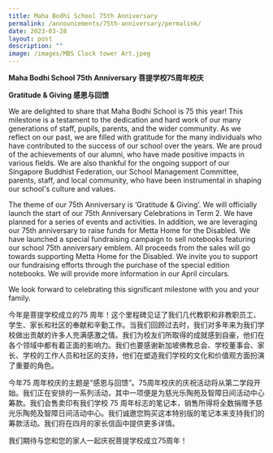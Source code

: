 ```yaml
---
title: Maha Bodhi School 75th Anniversary
permalink: /announcements/75th-anniversary/permalink/
date: 2023-03-28
layout: post
description: ""
image: /images/MBS Clock tower Art.jpeg
---
```

**Maha Bodhi School 75th Anniversary
菩提学校75周年校庆**

**Gratitude & Giving
感恩与回馈**

We are delighted to share that Maha Bodhi School is 75 this year! This milestone is a testament to the dedication and hard work of our many generations of staff, pupils, parents, and the wider community. As we reflect on our past, we are filled with gratitude for the many individuals who have contributed to the success of our school over the years. We are proud of the achievements of our alumni, who have made positive impacts in various fields. We are also thankful for the ongoing support of our Singapore Buddhist Federation, our School Management Committee, parents, staff, and local community, who have been instrumental in shaping our school's culture and values.

The theme of our 75th Anniversary is ‘Gratitude & Giving’. We will officially launch the start of our 75th Anniversary Celebrations in Term 2. We have planned for a series of events and activities. In addition, we are leveraging our 75th anniversary to raise funds for Metta Home for the Disabled. We have launched a special fundraising campaign to sell notebooks featuring our school 75th anniversary emblem. All proceeds from the sales will go towards supporting Metta Home for the Disabled. We invite you to support our fundraising efforts through the purchase of the special edition notebooks. We will provide more information in our April circulars.

We look forward to celebrating this significant milestone with you and your family.

今年是菩提学校成立的75 周年！这个里程碑见证了我们几代教职和非教职员工、学生、家长和社区的奉献和辛勤工作。当我们回顾过去时，我们对多年来为我们学校做出贡献的许多人充满感激之情。我们为校友们所取得的成就感到自豪，他们在各个领域中都有着正面的影响力。我们也要感谢新加坡佛教总会、学校董事会、家长、学校的工作人员和社区的支持，他们在塑造我们学校的文化和价值观方面扮演了重要的角色。

今年75 周年校庆的主题是“感恩与回馈”。75周年校庆的庆祝活动将从第二学段开始。我们正在安排的一系列活动，其中一项便是为慈光乐陶苑及智障日间活动中心筹款。我们会售卖印有我们学校 75 周年标志的笔记本，销售所得将全数捐赠予慈光乐陶苑及智障日间活动中心。我们诚邀您购买这本特别版的笔记本来支持我们的筹款活动。我们将在四月的家长信函中提供更多详情。

我们期待与您和您的家人一起庆祝菩提学校成立75周年！